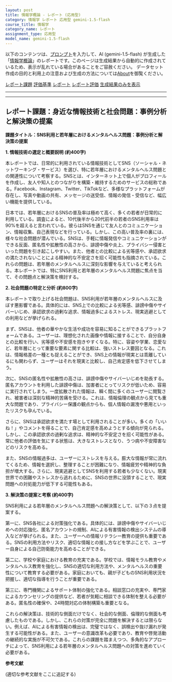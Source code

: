 ```yaml
---
layout: post
title: 情報学概論 - レポート (応用型)
category: 情報学 レポート 応用型 gemini-1.5-flash
course_title: 情報学
category_name: レポート
assignment_type: 応用型
model_name: gemini-1.5-flash
---
```


以下のコンテンツは、[プロンプト](https://github.com/takedatoshiyuki/synthetic_assignments/tree/main/generated/情報学/gemini-1.5-flash/prompt_レポート-応用型.md)を入力して、AI (gemini-1.5-flash) が生成した「[情報学概論](/contents/情報学/)」のレポートです。このページは生成結果から自動的に作成されているため、表示が乱れている場合があることをご容赦ください。
データセット作成の目的と利用上の注意および生成の方法については[About](/About)を御覧ください。

[レポート課題](../レポート課題-応用型)
[評価基準](../評価基準-応用型)
[レポート](../レポート-応用型)
[レポート評価](../レポート評価-応用型)
[生成結果のみを表示](https://github.com/takedatoshiyuki/synthetic_assignments/tree/main/generated/情報学/gemini-1.5-flash/レポート-応用型.md)
  

***
***
  
## レポート課題：身近な情報技術と社会問題：事例分析と解決策の提案

**課題タイトル：SNS利用と若年層におけるメンタルヘルス問題：事例分析と解決策の提案**


**1. 情報技術の選定と概要説明 (約400字)**

本レポートでは、日常的に利用されている情報技術としてSNS（ソーシャル・ネットワーキング・サービス）を選び、特に若年層におけるメンタルヘルス問題との関連性について考察する。SNSとは、インターネット上で個人がプロフィールを作成し、友人や知人とのつながりを構築・維持するためのサービスの総称である。Facebook、Instagram、Twitter、TikTokなど、多様なプラットフォームが存在し、写真や動画の共有、メッセージの送受信、情報の発信・受信など、幅広い機能を提供している。

日本では、若年層におけるSNSの普及率は極めて高く、多くの若者が日常的に利用している。調査によると、10代後半から20代前半の若者のSNS利用率は90%を超えると言われている。彼らはSNSを通じて友人とのコミュニケーション、情報収集、自己表現などを行っている。しかし、この高い普及率の裏には、様々な社会問題が潜んでいる。SNSは、手軽に情報発信やコミュニケーションができる反面、匿名性や拡散性の高さから、誹謗中傷や炎上、プライバシー侵害といった問題を引き起こしやすい。また、他者との比較による劣等感や、承認欲求の満たされないことによる精神的な不安定さを招く可能性も指摘されている。これらの問題は、若年層のメンタルヘルスに深刻な影響を与えていると考えられる。本レポートでは、特にSNS利用と若年層のメンタルヘルス問題に焦点を当て、その問題点と解決策を検討する。


**2. 社会問題の特定と分析 (約800字)**

本レポートで取り上げる社会問題は、SNS利用が若年層のメンタルヘルスに及ぼす悪影響である。具体的には、SNS上での比較による劣等感、誹謗中傷やサイバーいじめ、承認欲求の過剰な追求、情報過多によるストレス、現実逃避としての利用などが挙げられる。

まず、SNSは、他者の華やかな生活や成功を容易に知ることができるプラットフォームである。ユーザーは、理想化された画像や情報に接することで、自分自身との比較を行い、劣等感や不安感を抱きやすくなる。特に、容姿や学業、恋愛など、若年層にとって重要な要素に関する比較は、強いストレス要因となる。これは、情報格差の一種とも捉えることができ、SNS上の情報が現実とは乖離しているにも関わらず、ユーザーはそれを現実と比較し、自己肯定感を低下させてしまう。

次に、SNSの匿名性や拡散性の高さは、誹謗中傷やサイバーいじめを助長する。匿名アカウントを利用した誹謗中傷は、加害者にとってリスクが低いため、容易に実行されてしまう。一度拡散された情報は、瞬く間に多くのユーザーに閲覧され、被害者は深刻な精神的苦痛を受ける。これは、情報倫理の観点から見ても重大な問題であり、プライバシー保護の観点からも、個人情報の漏洩や悪用といったリスクも孕んでいる。

さらに、SNSは承認欲求を満たす場として利用されることが多い。多くの「いいね！」やコメントを得ることで、自己肯定感を高めようとする傾向が見られる。しかし、この承認欲求の過剰な追求は、精神的な不安定さを招く可能性がある。常に他者の評価を気にする状態は、大きなストレスとなり、うつ病や不安障害などのリスクを高める。

また、SNSの情報過多は、ユーザーにストレスを与える。膨大な情報が常に流れてくるため、情報を選択し、整理することが困難になり、情報疲労や精神的な負担が増大する。さらに、現実逃避としてSNSを利用する若者も少なくない。現実世界での困難やストレスから逃れるために、SNSの世界に没頭することで、現実問題への対処能力が低下する可能性もある。


**3. 解決策の提案と考察 (約400字)**

SNS利用による若年層のメンタルヘルス問題への解決策として、以下の３点を提案する。

第一に、SNS各社による対策強化である。具体的には、誹謗中傷やサイバーいじめへの対応強化、匿名アカウントの規制、AIによる有害情報の検出システムの導入などが挙げられる。また、ユーザーへの情報リテラシー教育の提供も重要である。SNSの利用方法やリスク、適切な情報との接し方などを学ぶことで、ユーザー自身による自己防衛能力を高めることができる。

第二に、学校や家庭における教育の充実である。学校では、情報モラル教育やメンタルヘルス教育を強化し、SNSの適切な利用方法や、メンタルヘルスの重要性について教育する必要がある。家庭においても、親が子どものSNS利用状況を把握し、適切な指導を行うことが重要である。

第三に、専門機関によるサポート体制の強化である。相談窓口の充実や、専門家によるカウンセリングの提供など、若者が気軽に相談できる体制を整える必要がある。匿名性の確保や、24時間対応の体制構築も重要となる。

これらの解決策は、技術的な側面だけでなく、社会的な側面、倫理的な側面も考慮したものである。しかし、これらの対策が完全に問題を解決するとは限らない。例えば、AIによる有害情報の検出は、完璧ではなく、誤検出や抜け漏れが発生する可能性がある。また、ユーザーの意識改革も必要であり、教育や啓発活動の継続的な実施が不可欠である。これらの課題を踏まえつつ、多角的なアプローチによって、SNS利用による若年層のメンタルヘルス問題への対策を進めていく必要がある。


**参考文献**

(適切な参考文献をここに追記する)
